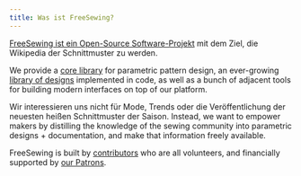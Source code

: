 ```yaml
---
title: Was ist FreeSewing?
---
```


[FreeSewing ist ein Open-Source Software-Projekt](https://github.com/freesewing/) mit dem Ziel, die Wikipedia der Schnittmuster zu werden.

We provide a [core library](https://www.npmjs.com/package/@freesewing/core) for parametric pattern design, an ever-growing [library of designs](/designs/) implemented in code, as well as a bunch of adjacent tools for building modern interfaces on top of our platform.

Wir interessieren uns nicht für Mode, Trends oder die Veröffentlichung der neuesten heißen Schnittmuster der Saison. Instead, we want to empower makers by distilling the knowledge of the sewing community into parametric designs + documentation, and make that information freely available.

FreeSewing is built by [contributors](/community/who/contributors/) who are all volunteers, and financially supported by [our Patrons](/community/who/patrons/).
